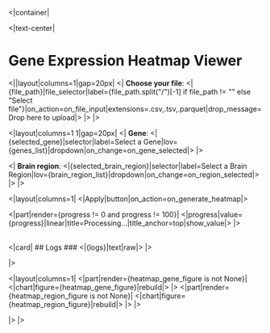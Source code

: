 <|container|

<|text-center|

# Gene Expression Heatmap Viewer

<||layout|columns=1|gap=20px|
<|
**Choose your file**: <|{file_path}|file_selector|label={file_path.split("/")[-1] if file_path != "" else "Select file"}|on_action=on_file_input|extensions=.csv,.tsv,.parquet|drop_message=Drop here to upload|>
|>
|>

<|layout|columns=1 1|gap=20px|
<|
**Gene**: <|{selected_gene}|selector|label=Select a Gene|lov={genes_list}|dropdown|on_change=on_gene_selected|>
|>

<|
**Brain region**: <|{selected_brain_region}|selector|label=Select a Brain Region|lov={brain_region_list}|dropdown|on_change=on_region_selected|>
|>
|>

<|layout|columns=1|
<|Apply|button|on_action=on_generate_heatmap|>

<|part|render={progress != 0 and progress != 100}|
<|progress|value={progress}|linear|title=Processing...|title_anchor=top|show_value|>
|>

<br/>
<|card|
## Logs
### <|{logs}|text|raw|>
|>

|>

<|layout|columns=1|
<|part|render={heatmap_gene_figure is not None}|
<|chart|figure={heatmap_gene_figure}|rebuild|>
|>
<|part|render={heatmap_region_figure is not None}|
<|chart|figure={heatmap_region_figure}|rebuild|>
|>
|>

|>
|>
